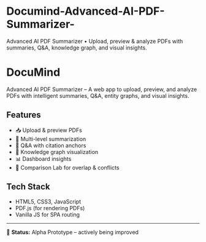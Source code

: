 # Documind-Advanced-AI-PDF-Summarizer-
Advanced AI PDF Summarizer • Upload, preview &amp; analyze PDFs with summaries, Q&amp;A, knowledge graph, and visual insights.
# DocuMind  
Advanced AI PDF Summarizer – A web app to upload, preview, and analyze PDFs with intelligent summaries, Q&A, entity graphs, and visual insights.

## Features
- 📥 Upload & preview PDFs  
- 📄 Multi-level summarization  
- 🤖 Q&A with citation anchors  
- 🧠 Knowledge graph visualization  
- 📊 Dashboard insights  
- 🧪 Comparison Lab for overlap & conflicts  

## Tech Stack
- HTML5, CSS3, JavaScript  
- PDF.js (for rendering PDFs)  
- Vanilla JS for SPA routing  

---
🚧 **Status:** Alpha Prototype – actively being improved
